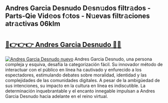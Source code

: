 ## Andres Garcia Desnudo D𝚎sn𝚞dos filtr𝚊dos - Parts-Qie Vid𝚎os f𝚘tos - N𝚞evas filtr𝚊ciones atr𝚊ctivas 06klm

# <h2><a href="http://mba7vy.tromn.icu/?c=Andres+Garcia+Desnudo">🔗👉👉👉 Andres Garcia Desnudo 🔗🔗</a></h2>

[![Andres Garcia Desnudo nuevo](https://i.imgur.com/pEAQMta.gif)](http://mba7vy.tromn.icu/?c=Andres+Garcia+Desnudo)
Andres Garcia Desnudo, una persona compleja y esquiva, desafía la categorización fácil. Su innovador método de interactuar con el público en línea ha cautivado y enfurecido a los espectadores, estimulando debates sobre moralidad, identidad y las complejidades de las comunidades digitales. A pesar de la ambigüedad de sus intenciones, su impacto en la cultura en línea es indiscutible. La determinación inquebrantable y el encanto innegable impulsan a Andres Garcia Desnudo hacia adelante en el reino virtual.
